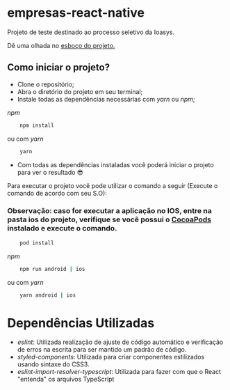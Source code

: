 # empresas-react-native
Projeto de teste destinado ao processo seletivo da Ioasys.

Dê uma olhada no [esboço do projeto.](https://whimsical.com/ioasys-test-SWXiEK9fgr6nDCeJMd7D1r)

## Como iniciar o projeto?
- Clone o repositório;
- Abra o diretório do projeto em seu terminal;
- Instale todas as dependências necessárias com _yarn_ ou _npm_;

_npm_
```bash
    npm install
```
ou com _yarn_
```bash
    yarn
```

- Com todas as dependências instaladas você poderá iniciar o projeto para ver o resultado 😎

Para executar o projeto você pode utilizar o comando a seguir (Execute o comando de acordo com seu S.O):

### **Observação:** caso for executar a aplicação no IOS, entre na pasta ios do projeto, verifique se você possui o [CocoaPods](https://cocoapods.org/) instalado e execute o comando.

```bash
    pod install
```


_npm_
```bash
    npm run android | ios
```
ou com _yarn_
```bash
    yarn android | ios
```


# Dependências Utilizadas
- _eslint_: Utilizada realização de ajuste de código automático e verificação de erros na escrita para ser mantido um padrão de código.
- _styled-components_: Utilizada para criar componentes estilizados usando sintaxe do CSS3.
- _eslint-import-resolver-typescript_: Utilizada para fazer com que o React "entenda" os arquivos TypeScript
